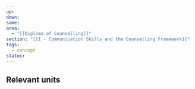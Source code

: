 ```yaml
---
up: 
down: 
same: 
area:
  - "[[Diploma of Counselling]]"
section: "[[1 - Communication Skills and the Counselling Framework]]" 
tags:
  - concept
status:
---
```

## Relevant units